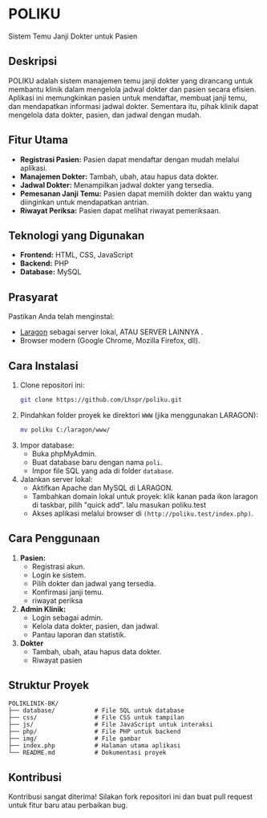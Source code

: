 # POLIKU
Sistem Temu Janji Dokter untuk Pasien
## Deskripsi
POLIKU adalah sistem manajemen temu janji dokter yang dirancang untuk membantu klinik dalam mengelola jadwal dokter dan pasien secara efisien. Aplikasi ini memungkinkan pasien untuk mendaftar, membuat janji temu, dan mendapatkan informasi jadwal dokter. Sementara itu, pihak klinik dapat mengelola data dokter, pasien, dan jadwal dengan mudah.
## Fitur Utama
- **Registrasi Pasien:** Pasien dapat mendaftar dengan mudah melalui aplikasi.
- **Manajemen Dokter:** Tambah, ubah, atau hapus data dokter.
- **Jadwal Dokter:** Menampilkan jadwal dokter yang tersedia.
- **Pemesanan Janji Temu:** Pasien dapat memilih dokter dan waktu yang diinginkan untuk mendapatkan antrian.
- **Riwayat Periksa:** Pasien dapat melihat riwayat pemeriksaan.
## Teknologi yang Digunakan
- **Frontend:** HTML, CSS, JavaScript
- **Backend:** PHP
- **Database:** MySQL
## Prasyarat
Pastikan Anda telah menginstal:
- [Laragon](https://laragon.org/) sebagai server lokal, ATAU SERVER LAINNYA .
- Browser modern (Google Chrome, Mozilla Firefox, dll).
## Cara Instalasi
1. Clone repositori ini:
   ```bash
   git clone https://github.com/Lhspr/poliku.git
   ```
2. Pindahkan folder proyek ke direktori `WWW` (jika menggunakan LARAGON):
   ```bash
   mv poliku C:/laragon/www/
   ```
3. Impor database:
   - Buka phpMyAdmin.
   - Buat database baru dengan nama `poli`.
   - Impor file SQL yang ada di folder `database`.
4. Jalankan server lokal:
   - Aktifkan Apache dan MySQL di LARAGON.
   - Tambahkan domain lokal untuk proyek: klik kanan pada ikon laragon di taskbar, pilih "quick add". lalu masukan poliku.test
   - Akses aplikasi melalui browser di `(http://poliku.test/index.php)`.
## Cara Penggunaan
1. **Pasien:**
   - Registrasi akun.
   - Login ke sistem.
   - Pilih dokter dan jadwal yang tersedia.
   - Konfirmasi janji temu.
   - riwayat periksa
2. **Admin Klinik:**
   - Login sebagai admin.
   - Kelola data dokter, pasien, dan jadwal.
   - Pantau laporan dan statistik.
3. **Dokter**
   - Tambah, ubah, atau hapus data dokter.
   - Riwayat pasien
## Struktur Proyek
```
POLIKLINIK-BK/
├── database/           # File SQL untuk database
├── css/                # File CSS untuk tampilan
├── js/                 # File JavaScript untuk interaksi
├── php/                # File PHP untuk backend
├── img/                # File gambar
├── index.php           # Halaman utama aplikasi
└── README.md           # Dokumentasi proyek
```
## Kontribusi
Kontribusi sangat diterima! Silakan fork repositori ini dan buat pull request untuk fitur baru atau perbaikan bug.
